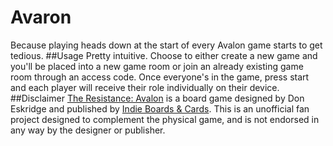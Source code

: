 # Avaron
Because playing heads down at the start of every Avalon game starts to get tedious.
##Usage
Pretty intuitive. Choose to either create a new game and you'll be placed into a new game room or join an already existing game room through an access code. Once everyone's in the game, press start and each player will receive their role individually on their device.
##Disclaimer
[The Resistance: Avalon](http://www.indieboardsandcards.com/resistance.php) is a board game designed by Don Eskridge and published by [Indie Boards & Cards](http://www.indieboardsandcards.com/). This is an unofficial fan project designed to complement the physical game, and is not endorsed in any way by the designer or publisher.
